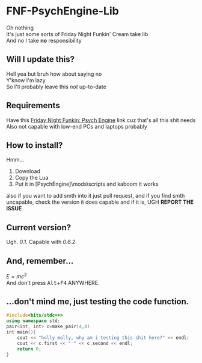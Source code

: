 # FNF-PsychEngine-Lib
Oh nothing  
It's just some sorts of Friday Night Funkin' Cream take lib  
And no I take <b>no</b> responsibility
## Will I update this?
Hell yea but bruh how about saying no  
Y'know I'm lazy  
So I'll probably leave this *not* up-to-date
## Requirements
Have this [Friday Night Funkin: Psych Engine](https://github.com/shadowmario/fnf-psychengine) link cuz that's all this shit needs  
Also not capable with low-end PCs and laptops probably
## How to install?
Hmm...

1. Download
2. Copy the Lua
3. Put it in \[PsychEngine\]\\mods\\scripts and kaboom it works

also if you want to add smth into it just pull request, and if you find smth uncapable, check the version it does capable and if it is, UGH **REPORT THE ISSUE**
## Current version?
Ugh. *0.1*. Capable with *0.6.2*.
## And, remember...
$E=mc^2$  
And don't press <kbd>Alt</kbd>+<kbd>F4</kbd> ANYWHERE.

## ...don't mind me, just testing the code function.
```cpp
#include<bits/stdc++>
using namespace std;
pair<int, int> c=make_pair(4,4)
int main(){
    cout << "holly molly, why am i testing this shit here?" << endl;
    cout << c.first << " " << c.second << endl;
    return 0;
}
```